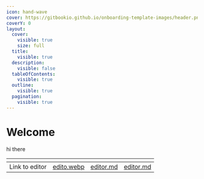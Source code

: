 ```yaml
---
icon: hand-wave
cover: https://gitbookio.github.io/onboarding-template-images/header.png
coverY: 0
layout:
  cover:
    visible: true
    size: full
  title:
    visible: true
  description:
    visible: false
  tableOfContents:
    visible: true
  outline:
    visible: true
  pagination:
    visible: true
---
```


# Welcome

hi there

<table data-view="cards"><thead><tr><th></th><th data-hidden data-card-cover data-type="files"></th><th data-hidden data-type="content-ref"></th><th data-hidden data-card-target data-type="content-ref"></th></tr></thead><tbody><tr><td>Link to editor</td><td><a href=".gitbook/assets/edito.webp">edito.webp</a></td><td><a href="basics/editor.md">editor.md</a></td><td><a href="basics/editor.md">editor.md</a></td></tr></tbody></table>
